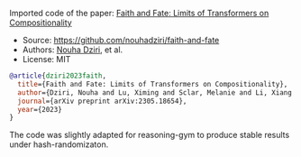 Imported code of the paper: [Faith and Fate: Limits of Transformers on Compositionality](https://arxiv.org/abs/2305.18654)
- Source: https://github.com/nouhadziri/faith-and-fate
- Authors: [Nouha Dziri](https://github.com/nouhadziri), et al.
- License: MIT

```bibtex
@article{dziri2023faith,
  title={Faith and Fate: Limits of Transformers on Compositionality},
  author={Dziri, Nouha and Lu, Ximing and Sclar, Melanie and Li, Xiang Lorraine and Jian, Liwei and Lin, Bill Yuchen and West, Peter and Bhagavatula, Chandra and Bras, Ronan Le and Hwang, Jena D and others},
  journal={arXiv preprint arXiv:2305.18654},
  year={2023}
}
```

The code was slightly adapted for reasoning-gym to produce stable results under hash-randomizaton.
